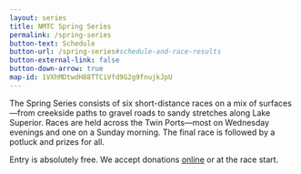 ```yaml
---
layout: series
title: NMTC Spring Series
permalink: /spring-series
button-text: Schedule
button-url: /spring-series#schedule-and-race-results
button-external-link: false
button-down-arrow: true
map-id: 1VXhMDtwdH88TTCiVfd9G2g9fnujkJpU
---
```


The Spring Series consists of six short-distance races on a mix of surfaces—from creekside paths to gravel roads to sandy stretches along Lake Superior. Races are held across the Twin Ports—most on Wednesday evenings and one on a Sunday morning. The final race is followed by a potluck and prizes for all.

Entry is absolutely free. We accept donations <a href="/donate">online</a> or at the race start.
